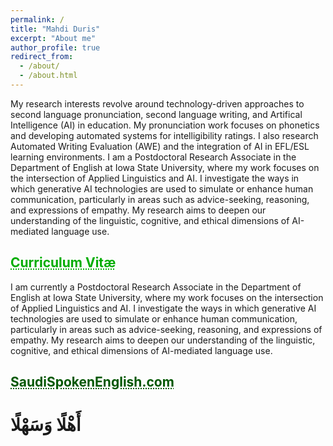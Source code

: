 ```yaml
---
permalink: /
title: "Mahdi Duris"
excerpt: "About me"
author_profile: true
redirect_from: 
  - /about/
  - /about.html
---
```


My research interests revolve around technology-driven approaches to second language pronunciation, second language writing, and Artifical Intelligence (AI) in education. My pronunciation work focuses on phonetics and developing automated systems for intelligibility ratings. I also research Automated Writing Evaluation (AWE) and the integration of AI in EFL/ESL learning environments. I am a Postdoctoral Research Associate in the Department of English at Iowa State University, where my work focuses on the intersection of Applied Linguistics and AI. I investigate the ways in which generative AI technologies are used to simulate or enhance human communication, particularly in areas such as advice-seeking, reasoning, and expressions of empathy. My research aims to deepen our understanding of the linguistic, cognitive, and ethical dimensions of AI-mediated language use.<br/>
## <a href="https://docs.google.com/document/d/1rJP290K9KZX8wSZH5OYRTR_TdOTgd_LAbc8ZCDpXV2A/preview" target="_blank" style="text-align: center; color: #00ad00; text-decoration: underline;text-decoration-style: dotted;">Curriculum Vitæ</a><br/>

I am currently a Postdoctoral Research Associate in the Department of English at Iowa State University, where my work focuses on the intersection of Applied Linguistics and AI. I investigate the ways in which generative AI technologies are used to simulate or enhance human communication, particularly in areas such as advice-seeking, reasoning, and expressions of empathy. My research aims to deepen our understanding of the linguistic, cognitive, and ethical dimensions of AI-mediated language use.
## <a href="https://saudispokenenglish.com" target="_blank" style="text-align: center; color: #005700; text-decoration: underline;text-decoration-style: dotted;">SaudiSpokenEnglish.com</a>
# أَهْلًا وَسَهْلًا
